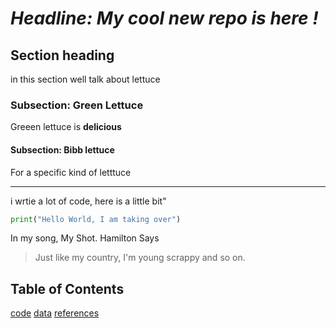 # *Headline: My cool new repo is here !*
## Section heading
in this section well talk about lettuce

### Subsection: Green Lettuce
Greeen lettuce is **delicious**

#### Subsection: Bibb lettuce 
For a specific kind of letttuce

---


i wrtie a lot of code, here is a little bit"
```python
print("Hello World, I am taking over")
```

In my song, My Shot. Hamilton Says
>Just like my country, I'm young scrappy and so on.


## Table of Contents
[code](Ourcode)
[data](Ourdata)
[references](Ourreferences)

